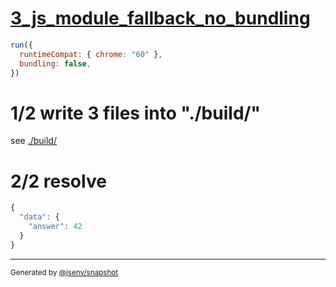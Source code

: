 # [3_js_module_fallback_no_bundling](../../import_type_json_build.test.mjs#L37)

```js
run({
  runtimeCompat: { chrome: "60" },
  bundling: false,
})
```

# 1/2 write 3 files into "./build/"

see [./build/](./build/)

# 2/2 resolve

```js
{
  "data": {
    "answer": 42
  }
}
```

---

<sub>
  Generated by <a href="https://github.com/jsenv/core/tree/main/packages/independent/snapshot">@jsenv/snapshot</a>
</sub>
